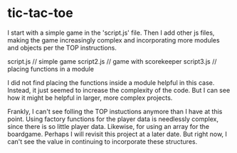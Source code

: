 # tic-tac-toe

I start with a simple game in the 'script.js' file. Then I add other js files, making the game increasingly complex and incorporating more modules and objects per the TOP instructions.

script.js // simple game
script2.js // game with scorekeeper
script3.js // placing functions in a module

I did not find placing the functions inside a module helpful in this case. Instead, it just seemed to increase the complexity of the code. But I can see how it might be helpful in larger, more complex projects. 

Frankly, I can't see folling the TOP instuctions anymore than I have at this point. Using factory functions for the player data is needlessly complex, since there is so little player data. Likewise, for using an array for the boardgame. Perhaps I will revisit this project at a later date. But right now, I can't see the value in continuing to incorporate these structures. 
